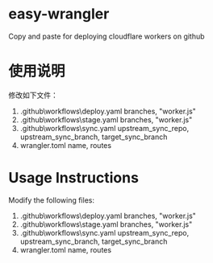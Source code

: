 # easy-wrangler
Copy and paste for deploying cloudflare workers on github

# 使用说明
修改如下文件：
1. .github\workflows\deploy.yaml branches, "worker.js"
2. .github\workflows\stage.yaml branches, "worker.js"
3. .github\workflows\sync.yaml upstream_sync_repo, upstream_sync_branch, target_sync_branch
4. wrangler.toml name, routes

# Usage Instructions
Modify the following files:
1. .github\workflows\deploy.yaml branches, "worker.js"
2. .github\workflows\stage.yaml branches, "worker.js"
3. .github\workflows\sync.yaml upstream_sync_repo, upstream_sync_branch, target_sync_branch
4. wrangler.toml name, routes

